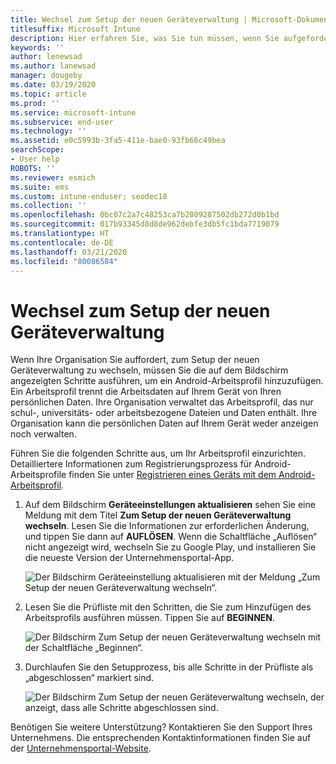 ```yaml
---
title: Wechsel zum Setup der neuen Geräteverwaltung | Microsoft-Dokumentation
titlesuffix: Microsoft Intune
description: Hier erfahren Sie, was Sie tun müssen, wenn Sie aufgefordert werden, zum Setup der neuen Geräteverwaltung zu wechseln.
keywords: ''
author: lenewsad
ms.author: lanewsad
manager: dougeby
ms.date: 03/19/2020
ms.topic: article
ms.prod: ''
ms.service: microsoft-intune
ms.subservice: end-user
ms.technology: ''
ms.assetid: e0c5993b-3fa5-411e-bae0-93fb66c49bea
searchScope:
- User help
ROBOTS: ''
ms.reviewer: esmich
ms.suite: ems
ms.custom: intune-enduser; seodec18
ms.collection: ''
ms.openlocfilehash: 0bc07c2a7c48253ca7b2809287502db272d0b1bd
ms.sourcegitcommit: 017b93345d8d8de962debfe3db5fc1bda7719079
ms.translationtype: HT
ms.contentlocale: de-DE
ms.lasthandoff: 03/21/2020
ms.locfileid: "80086584"
---
```

# <a name="move-to-new-device-management-setup"></a>Wechsel zum Setup der neuen Geräteverwaltung  

Wenn Ihre Organisation Sie auffordert, zum Setup der neuen Geräteverwaltung zu wechseln, müssen Sie die auf dem Bildschirm angezeigten Schritte ausführen, um ein Android-Arbeitsprofil hinzuzufügen. Ein Arbeitsprofil trennt die Arbeitsdaten auf Ihrem Gerät von Ihren persönlichen Daten. Ihre Organisation verwaltet das Arbeitsprofil, das nur schul-, universitäts- oder arbeitsbezogene Dateien und Daten enthält. Ihre Organisation kann die persönlichen Daten auf Ihrem Gerät weder anzeigen noch verwalten. 

Führen Sie die folgenden Schritte aus, um Ihr Arbeitsprofil einzurichten. Detailliertere Informationen zum Registrierungsprozess für Android-Arbeitsprofile finden Sie unter [Registrieren eines Geräts mit dem Android-Arbeitsprofil](./enroll-device-android-work-profile.md).  

 1. Auf dem Bildschirm **Geräteeinstellungen aktualisieren** sehen Sie eine Meldung mit dem Titel **Zum Setup der neuen Geräteverwaltung wechseln**. Lesen Sie die Informationen zur erforderlichen Änderung, und tippen Sie dann auf **AUFLÖSEN**. Wenn die Schaltfläche „Auflösen“ nicht angezeigt wird, wechseln Sie zu Google Play, und installieren Sie die neueste Version der Unternehmensportal-App.  

    ![Der Bildschirm **Geräteeinstellung aktualisieren** mit der Meldung „Zum Setup der neuen Geräteverwaltung wechseln“.](./media/intune-company-portal-update-settings.png)  

2. Lesen Sie die Prüfliste mit den Schritten, die Sie zum Hinzufügen des Arbeitsprofils ausführen müssen. Tippen Sie auf **BEGINNEN**. 

    ![Der Bildschirm **Zum Setup der neuen Geräteverwaltung wechseln** mit der Schaltfläche „Beginnen“.](./media/company-portal-unfinished-checklist-2003.png)  

3. Durchlaufen Sie den Setupprozess, bis alle Schritte in der Prüfliste als „abgeschlossen“ markiert sind.  

    ![Der Bildschirm **Zum Setup der neuen Geräteverwaltung wechseln**, der anzeigt, dass alle Schritte abgeschlossen sind.](./media/company-portal-checklist-2003.png)  

Benötigen Sie weitere Unterstützung? Kontaktieren Sie den Support Ihres Unternehmens. Die entsprechenden Kontaktinformationen finden Sie auf der [Unternehmensportal-Website](https://go.microsoft.com/fwlink/?linkid=2010980).  
